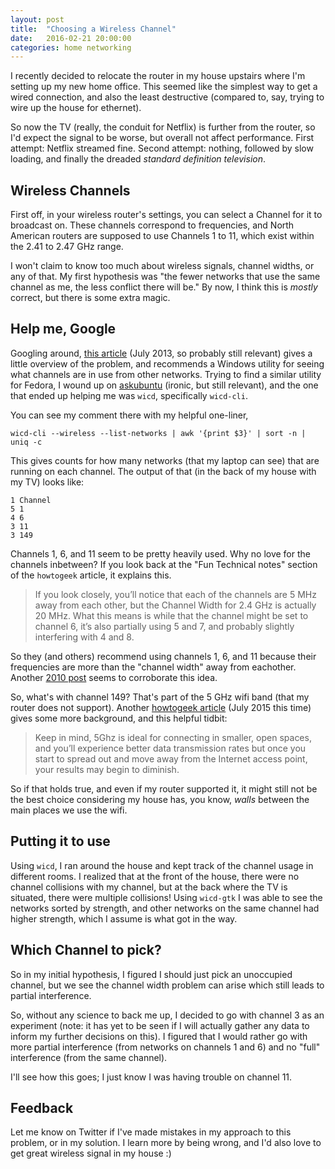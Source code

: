 ```yaml
---
layout: post
title:  "Choosing a Wireless Channel"
date:   2016-02-21 20:00:00
categories: home networking
---
```


I recently decided to relocate the router in my house upstairs where I'm setting up my new home office.  This seemed like the simplest way to get a wired connection, and also the least destructive (compared to, say, trying to wire up the house for ethernet).

So now the TV (really, the conduit for Netflix) is further from the router, so I'd expect the signal to be worse, but overall not affect performance.  First attempt: Netflix streamed fine.  Second attempt: nothing, followed by slow loading, and finally the dreaded *standard definition television*.

## Wireless Channels

First off, in your wireless router's settings, you can select a Channel for it to broadcast on.  These channels correspond to frequencies, and North American routers are supposed to use Channels 1 to 11, which exist within the 2.41 to 2.47 GHz range.

I won't claim to know too much about wireless signals, channel widths, or any of that.  My first hypothesis was "the fewer networks that use the same channel as me, the less conflict there will be."  By now, I think this is *mostly* correct, but there is some extra magic.

## Help me, Google

Googling around, [this article](http://www.howtogeek.com/howto/21132/change-your-wi-fi-router-channel-to-optimize-your-wireless-signal/) (July 2013, so probably still relevant) gives a little overview of the problem, and recommends a Windows utility for seeing what channels are in use from other networks.  Trying to find a similar utility for Fedora, I wound up on [askubuntu](http://askubuntu.com/questions/309458/is-there-a-program-to-see-channels-used-by-wifi-networks-similar-to-vistumbler) (ironic, but still relevant), and the one that ended up helping me was `wicd`, specifically `wicd-cli`.

You can see my comment there with my helpful one-liner,

`wicd-cli --wireless --list-networks | awk '{print $3}' | sort -n | uniq -c`

This gives counts for how many networks (that my laptop can see) that are running on each channel.  The output of that (in the back of my house with my TV) looks like:

```
1 Channel
5 1
4 6
3 11
3 149
```

Channels 1, 6, and 11 seem to be pretty heavily used.  Why no love for the channels inbetween?  If you look back at the "Fun Technical notes" section of the `howtogeek` article, it explains this.

>If you look closely, you’ll notice that each of the channels are 5 MHz away from each other, but the Channel Width for 2.4 GHz is actually 20 MHz. What this means is while that the channel might be set to channel 6, it’s also partially using 5 and 7, and probably slightly interfering with 4 and 8.

So they (and others) recommend using channels 1, 6, and 11 because their frequencies are more than the "channel width" away from eachother.  Another [2010 post](http://www.dslreports.com/forum/r24974694-Wireless-channel-selection) seems to corroborate this idea.

So, what's with channel 149?  That's part of the 5 GHz wifi band (that my router does not support).  Another [howtogeek article](http://www.howtogeek.com/222249/whats-the-difference-between-2.4-ghz-and-5-ghz-wi-fi-and-which-should-you-use/) (July 2015 this time) gives some more background, and this helpful tidbit:

>Keep in mind, 5Ghz is ideal for connecting in smaller, open spaces, and you’ll experience better data transmission rates but once you start to spread out and move away from the Internet access point, your results may begin to diminish.

So if that holds true, and even if my router supported it, it might still not be the best choice considering my house has, you know, *walls* between the main places we use the wifi.

## Putting it to use

Using `wicd`, I ran around the house and kept track of the channel usage in different rooms.   I realized that at the front of the house, there were no channel collisions with my channel, but at the back where the TV is situated, there were multiple collisions!  Using `wicd-gtk` I was able to see the networks sorted by strength, and other networks on the same channel had higher strength, which I assume is what got in the way.

## Which Channel to pick?

So in my initial hypothesis, I figured I should just pick an unoccupied channel, but we see the channel width problem can arise which still leads to partial interference.

So, without any science to back me up, I decided to go with channel 3 as an experiment (note: it has yet to be seen if I will actually gather any data to inform my further decisions on this).  I figured that I would rather go with more partial interference (from networks on channels 1 and 6) and no "full" interference (from the same channel).

I'll see how this goes; I just know I was having trouble on channel 11.

## Feedback
Let me know on Twitter if I've made mistakes in my approach to this problem, or in my solution.  I learn more by being wrong, and I'd also love to get great wireless signal in my house :)
